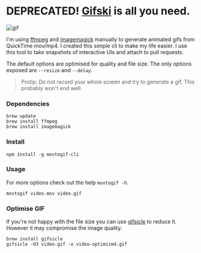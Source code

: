 
# DEPRECATED! [Gifski](https://blog.sindresorhus.com/gifski-972692460aa5) is all you need.

![gif](https://cldup.com/ES217cShEW.gif)

I'm using [ffmpeg](https://ffmpeg.org/) and [imagemagick](http://www.imagemagick.org/) manually to generate animated gifs from QuickTime mov/mp4. I created this simple cli to make my life easier. I use this tool to take snapshots of interactive UIs and attach to pull requests.

The default options are optimised for quality and file size. The only options exposed are `--resize` and `--delay`.

> Protip: Do not record your whole screen and try to generate a gif. This probably won't end well.

### Dependencies

```
brew update
brew install ffmpeg
brew install imagemagick
```

### Install

`npm install -g movtogif-cli`

### Usage

For more options check out the help `movtogif -h`.

`movtogif video.mov video.gif`

### Optimise GIF

If you're not happy with the file size you can use [gifsicle](https://www.lcdf.org/gifsicle/) to reduce it. However it may compromise the image quality.

```
brew install gifsicle
gifsicle -O3 video.gif -o video-optimized.gif
```
